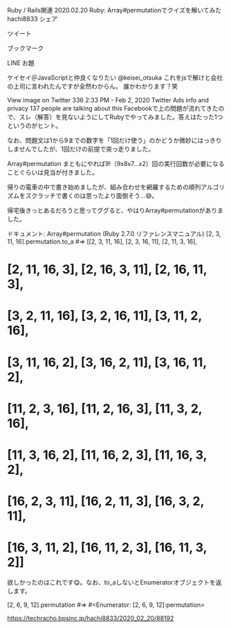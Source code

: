 Ruby / Rails関連
 2020.02.20
Ruby: Array#permutationでクイズを解いてみた
 hachi8833
 シェア
 
 ツイート
 
 ブックマーク
 
 LINE
お題

ケイセイ＠JavaScriptと仲良くなりたい
@keisei_otsuka
これをjsで解けと会社の上司に言われたんですが全然わからん。
誰かわかります？笑

View image on Twitter
336
2:33 PM - Feb 2, 2020
Twitter Ads info and privacy
137 people are talking about this
Facebookで上の問題が流れてきたので、スレ（解答）を見ないようにしてRubyでやってみました。答えはたった1つというのがヒント。

なお、問題文は1から9までの数字を「1回だけ使う」のかどうか微妙にはっきりしませんでしたが、1回だけの前提で突っ走りました。

Array#permutation
まともにやれば9!（9x8x7…x2）回の実行回数が必要になることぐらいは見当が付きました。

帰りの電車の中で書き始めましたが、組み合わせを網羅するための順列アルゴリズムをスクラッチで書くのは思ったより面倒そう…😅。

帰宅後きっとあるだろうと思ってググると、やはりArray#permutationがありました。

ドキュメント: Array#permutation (Ruby 2.7.0 リファレンスマニュアル)
[2, 3, 11, 16].permutation.to_a
#=> [[2, 3, 11, 16], [2, 3, 16, 11], [2, 11, 3, 16], 
# [2, 11, 16, 3], [2, 16, 3, 11], [2, 16, 11, 3],
# [3, 2, 11, 16], [3, 2, 16, 11], [3, 11, 2, 16],
# [3, 11, 16, 2], [3, 16, 2, 11], [3, 16, 11, 2],
# [11, 2, 3, 16], [11, 2, 16, 3], [11, 3, 2, 16],
# [11, 3, 16, 2], [11, 16, 2, 3], [11, 16, 3, 2], 
# [16, 2, 3, 11], [16, 2, 11, 3], [16, 3, 2, 11],
# [16, 3, 11, 2], [16, 11, 2, 3], [16, 11, 3, 2]]
欲しかったのはこれです😋。なお、to_aしないとEnumeratorオブジェクトを返します。

[2, 6, 9, 12].permutation
#=> #<Enumerator: [2, 6, 9, 12]:permutation>

https://techracho.bpsinc.jp/hachi8833/2020_02_20/88192
